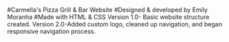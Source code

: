 #Carmella's Pizza Grill & Bar Website
#Designed & developed by Emily Moranha 
#Made with HTML & CSS
    Version 1.0- Basic website structure created. 
    Version 2.0-Added custom logo, cleaned up navigation, and began responsive navigation process. 
    
